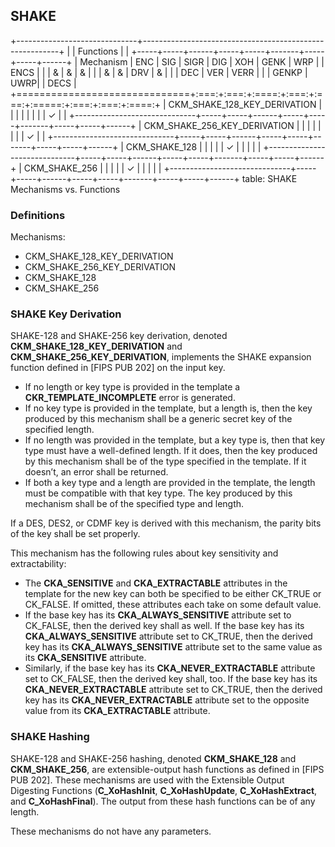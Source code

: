 ## SHAKE

+------------------------------+---------------------------------------------------------+
|                              | Functions                                               |
|                              +-----+-----+------+-----+-----+-------+-----+-----+------+
| Mechanism                    | ENC | SIG | SIGR | DIG | XOH | GENK  | WRP |     | ENCS |
|                              |  &  |  &  |  &   |     |     |   &   |  &  | DRV |  &   |
|                              | DEC | VER | VERR |     |     | GENKP | UWRP|     | DECS |
+==============================+:===:+:===:+:====:+:===:+:===:+:=====:+:===:+:===:+:====:+
| CKM_SHAKE_128_KEY_DERIVATION |     |     |      |     |     |       |     |  ✓  |      |
+------------------------------+-----+-----+------+-----+-----+-------+-----+-----+------+
| CKM_SHAKE_256_KEY_DERIVATION |     |     |      |     |     |       |     |  ✓  |      |
+------------------------------+-----+-----+------+-----+-----+-------+-----+-----+------+
| CKM_SHAKE_128                |     |     |      |     |  ✓  |       |     |     |      |
+------------------------------+-----+-----+------+-----+-----+-------+-----+-----+------+
| CKM_SHAKE_256                |     |     |      |     |  ✓  |       |     |     |      |
+------------------------------+-----+-----+------+-----+-----+-------+-----+-----+------+
table: SHAKE Mechanisms vs. Functions

### Definitions

Mechanisms:

- CKM_SHAKE_128_KEY_DERIVATION
- CKM_SHAKE_256_KEY_DERIVATION
- CKM_SHAKE_128
- CKM_SHAKE_256

### SHAKE Key Derivation

SHAKE-128 and SHAKE-256 key derivation, denoted **CKM_SHAKE_128_KEY_DERIVATION**
and **CKM_SHAKE_256_KEY_DERIVATION**, implements the SHAKE expansion function
defined in [FIPS PUB 202] on the input key.

- If no length or key type is provided in the template a
  **CKR_TEMPLATE_INCOMPLETE** error is generated.
- If no key type is provided in the template, but a length is, then the key
  produced by this mechanism shall be a generic secret key of the specified
  length.
- If no length was provided in the template, but a key type is, then that key
  type must have a well-defined length. If it does, then the key produced by
  this mechanism shall be of the type specified in the template. If it doesn’t,
  an error shall be returned.
- If both a key type and a length are provided in the template, the length must
  be compatible with that key type. The key produced by this mechanism shall be
  of the specified type and length.

If a DES, DES2, or CDMF key is derived with this mechanism, the parity bits of
the key shall be set properly.

This mechanism has the following rules about key sensitivity and extractability:

- The **CKA_SENSITIVE** and **CKA_EXTRACTABLE** attributes in the template for
  the new key can both be specified to be either CK_TRUE or CK_FALSE. If
  omitted, these attributes each take on some default value.
- If the base key has its **CKA_ALWAYS_SENSITIVE** attribute set to CK_FALSE,
  then the derived key shall as well. If the base key has its
  **CKA_ALWAYS_SENSITIVE** attribute set to CK_TRUE, then the derived key has
  its **CKA_ALWAYS_SENSITIVE** attribute set to the same value as its
  **CKA_SENSITIVE** attribute.
- Similarly, if the base key has its **CKA_NEVER_EXTRACTABLE** attribute set to
  CK_FALSE, then the derived key shall, too. If the base key has its
  **CKA_NEVER_EXTRACTABLE** attribute set to CK_TRUE, then the derived key has
  its **CKA_NEVER_EXTRACTABLE** attribute set to the opposite value from its
  **CKA_EXTRACTABLE** attribute.

### SHAKE Hashing

SHAKE-128 and SHAKE-256 hashing, denoted **CKM_SHAKE_128** and
**CKM_SHAKE_256**, are extensible-output hash functions as defined in [FIPS PUB
202]. These mechanisms are used with the Extensible Output Digesting Functions
(**C_XoHashInit**, **C_XoHashUpdate**, **C_XoHashExtract**, and
**C_XoHashFinal**). The output from these hash functions can be of any length.

These mechanisms do not have any parameters.
